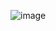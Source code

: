 ![image](https://github.com/Ayoub-EDAHLOULI/Github-User-App/assets/79193310/8691654a-a0db-404f-8e3d-8967684588f1)
